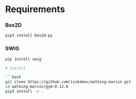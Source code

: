 # Requirements
### Box2D
```bash
pip3 install box2d-py
```
### SWIG
```bash
pip install swig 

# Install 

```bash
git clone https://github.com/iiskakov/walking-marvin.git
cd walking-marvin/gym-0.12.0
pip3 install -e .
 
```
